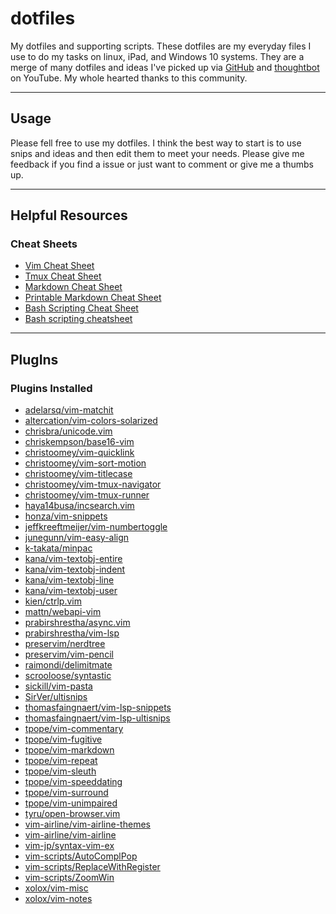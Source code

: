 # dotfiles

My dotfiles and supporting scripts. These dotfiles are my everyday files
I use to do my tasks on linux, iPad, and Windows 10 systems. They are
a merge of many dotfiles and ideas I've picked up via [GitHub] and
[thoughtbot] on YouTube.  My whole hearted thanks to this community.

[GitHub]: https://github.com/
[thoughtbot]: https://www.youtube.com/user/ThoughtbotVideo

---
## Usage

Please fell free to use my dotfiles. I think the best way to start is to
use snips and ideas and then edit them to meet your needs. Please give me
feedback if you find a issue or just want to comment or give me a thumbs
up.

---
## Helpful Resources
### Cheat Sheets
- [Vim Cheat Sheet](https://vim.rtorr.com/)
- [Tmux Cheat Sheet](https://tmuxcheatsheet.com/)
- [Markdown Cheat Sheet](https://www.markdownguide.org/cheat-sheet/)
- [Printable Markdown Cheat Sheet](https://opensource.com/downloads/cheat-sheet-markdown)
- [Bash Scripting Cheat Sheet](https://devdojo.com/bobbyiliev/the-only-bash-scripting-cheat-sheet-that-you-will-ever-need)
- [Bash scripting cheatsheet](https://devhints.io/bash)

---
## PlugIns

### Plugins Installed

- [adelarsq/vim-matchit](https://github.com/adelarsq/vim-matchit)
- [altercation/vim-colors-solarized](https://github.com/altercation/vim-colors-solarized)
- [chrisbra/unicode.vim](https://github.com/chrisbra/unicode.vim)
- [chriskempson/base16-vim](https://github.com/chriskempson/base16-vim)
- [christoomey/vim-quicklink](https://github.com/christoomey/vim-quicklink)
- [christoomey/vim-sort-motion](https://github.com/christoomey/vim-sort-motion)
- [christoomey/vim-titlecase](https://github.com/christoomey/vim-titlecase)
- [christoomey/vim-tmux-navigator](https://github.com/christoomey/vim-tmux-navigator)
- [christoomey/vim-tmux-runner](https://github.com/christoomey/vim-tmux-runner)
- [haya14busa/incsearch.vim](https://github.com/haya14busa/incsearch.vim)
- [honza/vim-snippets](https://github.com/honza/vim-snippets)
- [jeffkreeftmeijer/vim-numbertoggle](https://github.com/jeffkreeftmeijer/vim-numbertoggle)
- [junegunn/vim-easy-align](https://github.com/junegunn/vim-easy-align)
- [k-takata/minpac](https://github.com/k-takata/minpac)
- [kana/vim-textobj-entire](https://github.com/kana/vim-textobj-entire)
- [kana/vim-textobj-indent](https://github.com/kana/vim-textobj-indent)
- [kana/vim-textobj-line](https://github.com/kana/vim-textobj-line)
- [kana/vim-textobj-user](https://github.com/kana/vim-textobj-user)
- [kien/ctrlp.vim](https://github.com/kien/ctrlp.vim)
- [mattn/webapi-vim](https://github.com/mattn/webapi-vim)
- [prabirshrestha/async.vim](https://github.com/prabirshrestha/async.vim)
- [prabirshrestha/vim-lsp](https://github.com/prabirshrestha/vim-lsp)
- [preservim/nerdtree](https://github.com/preservim/nerdtree)
- [preservim/vim-pencil](https://github.com/preservim/vim-pencil)
- [raimondi/delimitmate](https://github.com/raimondi/delimitmate)
- [scrooloose/syntastic](https://github.com/scrooloose/syntastic)
- [sickill/vim-pasta](https://github.com/sickill/vim-pasta)
- [SirVer/ultisnips](https://github.com/SirVer/ultisnips)
- [thomasfaingnaert/vim-lsp-snippets](https://github.com/thomasfaingnaert/vim-lsp-snippets)
- [thomasfaingnaert/vim-lsp-ultisnips](https://github.com/thomasfaingnaert/vim-lsp-ultisnips)
- [tpope/vim-commentary](https://github.com/tpope/vim-commentary)
- [tpope/vim-fugitive](https://github.com/tpope/vim-fugitive)
- [tpope/vim-markdown](https://github.com/tpope/vim-markdown)
- [tpope/vim-repeat](https://github.com/tpope/vim-repeat)
- [tpope/vim-sleuth](https://github.com/tpope/vim-sleuth)
- [tpope/vim-speeddating](https://github.com/tpope/vim-speeddating)
- [tpope/vim-surround](https://github.com/tpope/vim-surround)
- [tpope/vim-unimpaired](https://github.com/tpope/vim-unimpaired)
- [tyru/open-browser.vim](https://github.com/tyru/open-browser.vim)
- [vim-airline/vim-airline-themes](https://github.com/vim-airline/vim-airline-themes)
- [vim-airline/vim-airline](https://github.com/vim-airline/vim-airline)
- [vim-jp/syntax-vim-ex](https://github.com/vim-jp/syntax-vim-ex)
- [vim-scripts/AutoComplPop](https://github.com/vim-scripts/AutoComplPop)
- [vim-scripts/ReplaceWithRegister](https://github.com/vim-scripts/ReplaceWithRegister)
- [vim-scripts/ZoomWin](https://github.com/vim-scripts/ZoomWin)
- [xolox/vim-misc](https://github.com/xolox/vim-misc)
- [xolox/vim-notes](https://github.com/xolox/vim-notes)
